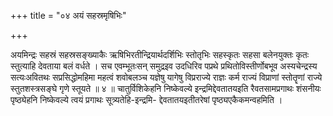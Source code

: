 +++
title = "०४ अयं सहस्रमृषिभिः"

+++

अयमिन्द्रः सहस्रं सहस्रसङ्ख्याकैः ऋषिभिरतीन्द्रियार्थदर्शिभिः स्तोतृभिः सहस्कृतः सहसा बलेनयुक्तः कृतः स्तुत्याहि देवताया बलं वर्धते । सच एवम्भूतःसन् समुद्रइव उदधिरिव पप्रथे प्रथितोविस्तीर्णोबभूव अस्यचेन्द्रस्य सत्यःअवितथः सप्रसिद्धोमहिमा महत्वं शवोबलञ्च यज्ञेषु यागेषु विप्रराज्ये राज्ञः कर्म राज्यं विप्राणां स्तोतॄणां राज्ये स्तुतशस्त्रसङ्घे गृणे स्तूयते ॥ ४ ॥ चातुर्विशिकेहनि निष्केवल्ये इन्द्रमिद्देवतातयइति रैवतसामप्रगाथः शंसनीयः पृष्ठ्येहनि निष्केवल्ये त्वयं प्रगाथः सूत्र्यतेहि-इन्द्रमि- द्देवतातयइतीतरेषां पृष्ठ्यएकैकमन्वहमिति ।
